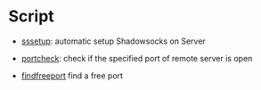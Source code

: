 # Script

- [sssetup](https://github.com/classTC/Script/tree/master/sssetup):  automatic setup Shadowsocks on Server

- [portcheck](https://github.com/classTC/Script/tree/master/portcheck): check if the specified port of remote server is open

- [findfreeport](https://github.com/classTC/Script/tree/master/findfreeport) find a free port
